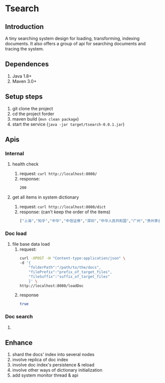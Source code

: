 # Tsearch

## Introduction
A tiny searching system design for loading, transforming, indexing documents.
It also offers a group of api for searching documents and tracing the system.

## Dependences
1. Java 1.8+
2. Maven 3.0+

## Setup steps
1. git clone the project
2. cd the project forder
3. maven build (`mvn clean package`)
4. start the service (`java -jar target/tsearch-0.0.1.jar`)

## Apis
### Internal
1. health check
   1. request:
        `curl http://localhost:8080/`
   2. response:
        ```bash
        200
        ```

2. get all items in system dictionary
   1. request:
        `curl http://localhost:8080/dict`
   2. response: (can't keep the order of the items)
        ```bash
        ["上海","知乎","中华","中信证券","深圳","中华人民共和国","广州","贵州茅台","中国","人民","共和国","北京"]
        ```

### Doc load
1. file base data load
   1. request:
        ```bash
        curl -XPOST -H "Content-type:application/json" \
        -d '{
            "folderPath":"/path/to/the/docs",
            "filePrefix":"prefix_of_target_files",
            "fileSuffix":"suffix_of_target_files"
            }' \
        http://localhost:8080/loadDoc
        ```
    2. response
        ```bash
        true
        ```

### Doc search
1. 

## Enhance
1. shard the docs' index into several nodes
2. involve replica of doc index
3. involve doc index's persistence & reload
4. involve other ways of dictionary initialization
5. add system monitor thread & api